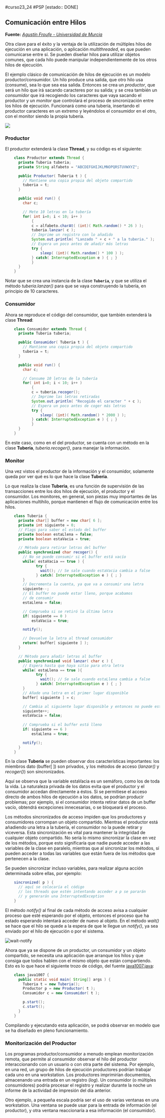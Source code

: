 #curso23_24 #PSP [estado:: DONE] 

## Comunicación entre Hilos

**Fuente:** *[Agustín Froufe - Universidad de Murcia](https://dis.um.es/~bmoros/Tutorial/parte10/cap10-6.html)*

Otra clave para el éxito y la ventaja de la utilización de múltiples hilos de ejecución en una aplicación, o aplicación *multithreaded*, es que pueden comunicarse entre sí. Se pueden diseñar hilos para utilizar objetos comunes, que cada hilo puede manipular independientemente de los otros hilos de ejecución.

El ejemplo clásico de comunicación de hilos de ejecución es un modelo productor/consumidor. Un hilo produce una salida, que otro hilo usa (consume), sea lo que sea esa salida. Entonces se crea un *productor*, que será un hilo que irá sacando caracteres por su salida; y se crea también un *consumidor* que irá recogiendo los caracteres que vaya sacando el productor y un *monitor* que controlará el proceso de sincronización entre los hilos de ejecución. Funcionará como una tubería, insertando el productor caracteres en un extremo y leyéndolos el consumidor en el otro, con el monitor siendo la propia tubería.

![](https://dis.um.es/~bmoros/Tutorial/parte10/cap10-3.gif)

### Productor

El productor extenderá la clase **Thread**, y su código es el siguiente:

```java
    class Productor extends Thread {
      private Tuberia tuberia;
      private String alfabeto = "ABCDEFGHIJKLMNOPQRSTUVWXYZ";

      public Productor( Tuberia t ) {
        // Mantiene una copia propia del objeto compartido
        tuberia = t;
      }

      public void run() {
        char c;

        // Mete 10 letras en la tubería
        for( int i=0; i < 10; i++ )
            {
            c = alfabeto.charAt( (int)( Math.random() * 26 ) );
            tuberia.lanzar( c );
            // Imprime un registro con lo añadido
            System.out.println( "Lanzado " + c + " a la tuberia." );
            // Espera un poco antes de añadir más letras
            try {
                sleep( (int)( Math.random() * 100 ) );
            } catch( InterruptedException e ) { ; }
            }
      }
    }
```

Notar que se crea una instancia de la clase **`Tuberia`**, y que se utiliza el método *tuberia.lanzar()* para que se vaya construyendo la tubería, en principio de 10 caracteres.

### Consumidor

Ahora se reproduce el código del consumidor, que también extenderá la clase **Thread**:

```java
    class Consumidor extends Thread {
      private Tuberia tuberia;

      public Consumidor( Tuberia t ) {
        // Mantiene una copia propia del objeto compartido
        tuberia = t;
      }

      public void run() {
        char c;

        // Consume 10 letras de la tubería
        for( int i=0; i < 10; i++ )
            {
            c = tuberia.recoger();
            // Imprime las letras retiradas
            System.out.println( "Recogido el caracter " + c );
            // Espera un poco antes de coger más letras
            try {
                sleep( (int)( Math.random() * 2000 ) );
            } catch( InterruptedException e ) { ; }
            }
      }
    }
```

En este caso, como en el del productor, se cuenta con un método en la clase **Tuberia**, *tuberia.recoger()*, para manejar la información.

### Monitor

Una vez vistos el productor de la información y el consumidor, solamente queda por ver qué es lo que hace la clase **Tuberia**.

Lo que realiza la clase **Tuberia**, es una función de supervisión de las transacciones entre los dos hilos de ejecución, el productor y el consumidor. Los monitores, en general, son piezas muy importantes de las aplicaciones multihilo, porque mantienen el flujo de comunicación entre los hilos.

```java
    class Tuberia {
      private char[] buffer = new char[ 6 ];
      private int siguiente = 0;
      // Flags para saber el estado del buffer
      private boolean estaLlena = false;
      private boolean estaVacia = true;

      // Método para retirar letras del buffer
      public synchronized char recoger() {
        // No se puede consumir si el buffer está vacío
        while( estaVacia == true ) {
              try {
                wait(); // Se sale cuando estaVacia cambia a false
              } catch( InterruptedException e ) { ; }
        }
        // Decrementa la cuenta, ya que va a consumir una letra
        siguiente--;
        // El buffer no puede estar lleno, porque acabamos
        // de consumir
        estaLlena = false;

        // Comprueba si se retiró la última letra
        if( siguiente == 0 )
            estaVacia = true;

        notify();

        // Devuelve la letra al thread consumidor
        return( buffer[ siguiente ] );
      }

      // Método para añadir letras al buffer
      public synchronized void lanzar( char c ) {
        // Espera hasta que haya sitio para otra letra
        while( estaLlena == true ){
              try {
                wait(); // Se sale cuando estaLlena cambia a false
              } catch( InterruptedException e ) { ; }
        }
        // Añade una letra en el primer lugar disponible
        buffer[ siguiente ] = c;

        // Cambia al siguiente lugar disponible y entonces no puede estar vacía
        siguiente++;
        estaVacia = false;
        
        // Comprueba si el buffer está lleno
        if( siguiente == 6 )
            estaLlena = true;

        notify();
      }
    }
```

En la clase **Tuberia** se pueden observar dos características importantes: los miembros dato (buffer[ ]) son privados, y los métodos de acceso (*lanzar()* y *recoger()*) son sincronizados.

Aquí se observa que la variable estaVacia es un semáforo, como los de toda la vida. La naturaleza privada de los datos evita que el productor y el consumidor accedan directamente a éstos. Si se permitiese el acceso directo de ambos hilos de ejecución a los datos, se podrían producir problemas; por ejemplo, si el consumidor intenta retirar datos de un buffer vacío, obtendrá excepciones innecesarias, o se bloqueará el proceso.

Los métodos sincronizados de acceso impiden que los productores y consumidores corrompan un objeto compartido. Mientras el productor está añadiendo una letra a la tubería, el consumidor no la puede retirar y viceversa. Esta sincronización es vital para mantener la integridad de cualquier objeto compartido. No sería lo mismo sincronizar la clase en vez de los métodos, porque esto significaría que nadie puede acceder a las variables de la clase en paralelo, mientras que al sincronizar los métodos, sí pueden acceder a todas las variables que están fuera de los métodos que pertenecen a la clase.

Se pueden sincronizar incluso variables, para realizar alguna acción determinada sobre ellas, por ejemplo:

```java
    sincronized( p ) {
      // aquí se colocaría el código
      // los threads que estén intentando acceder a p se pararán
      // y generarán una InterruptedException
    }
```

El método *notify()* al final de cada método de acceso avisa a cualquier proceso que esté esperando por el objeto, entonces el proceso que ha estado esperando intentará acceder de nuevo al objeto. En el método *wait()* se hace que el hilo se quede a la espera de que le llegue un *notify()*, ya sea enviado por el hilo de ejecución o por el sistema.

![wait-notify](https://www.baeldung.com/wp-content/uploads/2018/02/Java_-_Wait_and_Notify.png)

Ahora que ya se dispone de un productor, un consumidor y un objeto compartido, se necesita una aplicación que arranque los hilos y que consiga que todos hablen con el mismo objeto que están compartiendo. Esto es lo que hace el siguiente trozo de código, del fuente [java1007.java](https://dis.um.es/~bmoros/Tutorial/fuentes/java1007.java):

```java
    class java1007 {
      public static void main( String[] args ) {
        Tuberia t = new Tuberia();
        Productor p = new Productor( t );
        Consumidor c = new Consumidor( t );

        p.start();
        c.start();
      }
    }
```

Compilando y ejecutando esta aplicación, se podrá observar en modelo que se ha diseñado en pleno funcionamiento.


### Monitorización del Productor

Los programas productor/consumidor a menudo emplean monitorización remota, que permite al consumidor observar el hilo del productor interaccionando con un usuario o con otra parte del sistema. Por ejemplo, en una red, un grupo de hilos de ejecución productores podrían trabajar cada uno en una workstation. Los productores imprimirían documentos, almacenando una entrada en un registro (*log*). Un consumidor (o múltiples consumidores) podría procesar el registro y realizar durante la noche un informe de la actividad de impresión del día anterior.

Otro ejemplo, a pequeña escala podría ser el uso de varias ventanas en una workstation. Una ventana se puede usar para la entrada de información (el productor), y otra ventana reaccionaría a esa información (el consumidor).